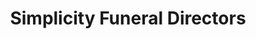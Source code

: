 ---
title: "Simplicity Funeral Directors"
url: /glasgow/simplicity-funeral-directors/
shop: funeral directors
---